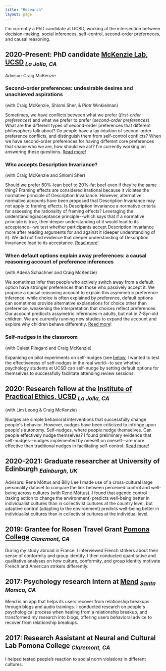 ```yaml
---
title: "Research"
layout: page
---
```


I'm currently a PhD candidate at UCSD, working at the intersection between decision-making, social inferences, self-control, second-order preferneces, and causal reasoning.

## 2020-Present: PhD candidate [McKenzie Lab, UCSD](https://psychology.ucsd.edu/people/profiles/cmckenzie.html) <sub> _La Jolla, CA_ </sub>
Advisor: Craig McKenzie

### Second-order preferences: undesirable desires and unachieved aspirations 
(with Craig McKenzie, Shlomi Sher, & Piotr Winkielman)

Sometimes, we have conflicts between what we prefer (_first-order preferences_) and what we prefer to prefer (_second-order preferences_). What are the different types of second-order preferences that different philosophers talk about? Do people have a lay intuition of second-order preference conflicts, and distinguish them from self-control conflicts? When we have second-order preferences for having different core preferences that shape who we are, how should we act? I'm currently working on answering these questions.  [Read more](research.md)!

### Who accepts Description Invariance? 
(with Craig McKenzie and Shlomi Sher)

Should we prefer 80%-lean beef to 20%-fat beef even if they're the same thing? Framing effects are considered irrational because it violates the normative principle of Description Invariance. However, alternative normative accounts have been proposed that Description Invariance may not apply to framing effects. Is Description Invariance a normative criteria for assessing the rationality of framing effects? Leveraging the understanding/acceptance principle--which says that if a normative principle is true, then deeper understanding of it would lead to its acceptance--we test whether participants accept Description Invariance more after reading arguments for and against it (deeper understanding of it). We did not find evidence that deeper understanding of Description Invariance lead to its acceptance. [Read more](research.md)!

### When default options explain away preferences: a causal reasoning account of preference inferences 
(with Adena Schachner and Craig McKenzie)

We sometimes infer that people who actively switch away from a default option have stronger preferences than those who passively accept it. We propose a causal reasoning account to explain this asymmetric preference inference: while choice is often explained by preference, default options can sometimes provide alternative explanations for choice other than preference, weakening the interpretation that choices reflect preferences. Our account prediccts assymetric inferences in adults, but not in 7-8yr-old children. We are currently running new studies to expand the account and explore why children behave differently. [Read more](https://escholarship.org/uc/item/9bq3d5ch#main)!

### Self-nudges in the classroom 
(with Celest Pilegard and Craig McKenzie)

Expanidng on pilot experiments on self-nudges (see [below](https://github.com/ShirleyXingyuLiu/shirleyxingyuliu.github.io/edit/master/Experience.md#2020-research-fellow-at-the-institute-of-practical-ethics-ucsd--la-jolla-ca-), I wanted to test the effectiveness of self-nudges in the real world--to see whether psychology students at UCSD can self-nudge by setting default options for themselves to successfully facilitate attending review sessions.

## 2020: Research fellow at the [Institute of Practical Ethics, UCSD](https://ipe.ucsd.edu/) <sub> _La Jolla, CA_ </sub> 

(with Lim Leong & Craig McKenzie)

Nudges are simple behavioral interventions that successfully change people's behavior. However, nudges have been criticized to infringe upon people's autonomy. Self-nudges, where people nudge themselves. Can people effectively nudge themselves? I found preliminary evidence that self-nudges--nudges implemented by oneself on oneself--are more effective than traditional nudges in facilitating self-control. [Read more](research.md)!

## 2020-2021: Graduate researcher at University of Edinburgh <sub> _Edinburgh, UK_ </sub>
Advisors: René Mõttus and Billy Lee 
I made use of a cross-cultural large personality dataset to compare the link between perceived control and well-being across cultures (with René Mõttus). I found that agentic control (taking action to change the environment) predicts well-being better in individualist cultures than in collectivist cultures at the country level, but adaptive control (adapting to the environment) predicts well-being better in individualist cultures than in collectivist cultures at the individual level. 

## 2019: Grantee for Rosen Travel Grant [Pomona College](https://en.wikipedia.org/wiki/Pomona_College) <sub> _Claremont, CA_ </sub>
During my study abroad in France, I interviewed French strikers about their sense of conformity and group identity. I then conducted quantitative and qualitative analyses on how culture, conformity, and group identity motivate French and American strikers differently.

## 2017: Psychology research Intern at [Mend](https://www.letsmend.com/) <sub> _Santa Monica, CA_ <sub>
Mend is an app that helps its users recover from relationship breakups through blogs and audio trainings. I conducted research on people's psychological process when healing from a relationship breakup, and transformed my research into blogs, offering users behavioral advice to recover from relationship breakups.

## 2017: Research Assistant at Neural and Cultural Lab Pomona College <sub> _Claremont, CA_ </sub>
I helped tested people’s reaction to social norm violations in different cultures.
  

